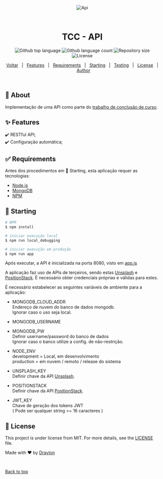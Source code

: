 <div align="center" id="top"> 
  <img src="./.github/app.gif" alt="Api" />

  &#xa0;

  <!-- <a href="https://api.netlify.app">Demo</a> -->
</div>

<h1 align="center">TCC - API</h1>

<p align="center">
  <img alt="Github top language" src="https://img.shields.io/github/languages/top/draylon/tcc_api?color=56BEB8">

  <img alt="Github language count" src="https://img.shields.io/github/languages/count/draylon/tcc_api?color=56BEB8">

  <img alt="Repository size" src="https://img.shields.io/github/repo-size/draylon/tcc_api?color=56BEB8">

  <img alt="License" src="https://img.shields.io/github/license/draylon/tcc_api?color=56BEB8">

  <!-- <img alt="Github issues" src="https://img.shields.io/github/issues/draylon/tcc_api?color=56BEB8" /> -->

  <!-- <img alt="Github forks" src="https://img.shields.io/github/forks/draylon/tcc_api?color=56BEB8" /> -->

  <!-- <img alt="Github stars" src="https://img.shields.io/github/stars/draylon/tcc_api?color=56BEB8" /> -->
</p>

<!-- Status -->

<!-- <h4 align="center"> 
	🚧  Api 🚀 Under construction...  🚧
</h4> 

<hr> -->

<p align="center">
  <a href="https://github.com/Draylon/tcc_impl/?tab=readme-ov-file#trabalho-de-conclus%C3%A3o-de-curso">Voltar</a> &#xa0; | &#xa0; 
  <a href="#sparkles-features">Features</a> &#xa0; | &#xa0;
  <a href="#white_check_mark-requirements">Requirements</a> &#xa0; | &#xa0;
  <a href="#checkered_flag-starting">Starting</a> &#xa0; | &#xa0;
  <a href="#checkered_flag-starting">Testing</a> &#xa0; | &#xa0;
  <a href="#memo-license">License</a> &#xa0; | &#xa0;
  <a href="https://github.com/draylon" target="_blank">Author</a>
</p>

<br>

## :dart: About ##

Implementação de uma API como parte do [trabalho de conclusão de curso](https://github.com/Draylon/tcc_impl).

## :sparkles: Features ##

:heavy_check_mark: RESTful API;\
:heavy_check_mark: Configuração automática;
<!-- :heavy_check_mark: Feature 3; -->

## :white_check_mark: Requirements ##

Antes dos procedimentos em :checkered_flag: Starting, esta aplicação requer as tecnologias:

- [Node.js](https://nodejs.org/en/)
- [MongoDB](https://www.mongodb.com/)
- [NPM](https://www.npmjs.com/)

## :checkered_flag: Starting ##

```bash
# NPM
$ npm install

# iniciar execução local
$ npm run local_debugging

# iniciar execução em produção
$ npm run app

```
Após executar, a API é inicializada na porta 8080, visto em [app.js](app.js)

A aplicação faz uso de APIs de terçeiros, sendo estas [Unsplash](https://unsplash.com/documentation) e [PositionStack](https://positionstack.com/documentation).
É necessário obter credenciais próprias e válidas para estes.

É necessário estabelecer as seguintes variáveis de ambiente para a aplicação:
- MONGODB_CLOUD_ADDR\
    Endereço de nuvem do banco de dados mongodb.\
    Ignorar caso o uso seja local.

- MONGODB_USERNAME

- MONGODB_PW\
    Definir username/password do banco de dados\
    Ignorar caso o banco utilize a config. de não-restrição.
- NODE_ENV\
    development = Local, em desenvolvimento\
    production = em nuvem / remoto / release do sistema
- UNSPLASH_KEY\
    Definir chave da API [Unsplash](https://unsplash.com/documentation).
- POSITIONSTACK\
    Definir chave da API [PositionStack](https://positionstack.com/documentation).
- JWT_KEY\
    Chave de geração dos tokens JWT\
    ( Pode ser qualquer string >= 16 caracteres )

## :memo: License ##

This project is under license from MIT. For more details, see the [LICENSE](LICENSE.md) file.


Made with :heart: by <a href="https://github.com/draylon" target="_blank">Draylon</a>

&#xa0;

<a href="#top">Back to top</a>
